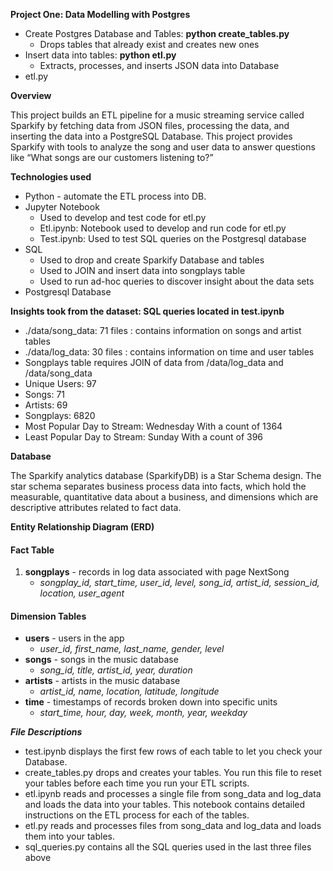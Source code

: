 <!-----
NEW: Check the "Suppress top comment" option to remove this info from the output.

Conversion time: 0.534 seconds.


Using this Markdown file:

1. Paste this output into your source file.
2. See the notes and action items below regarding this conversion run.
3. Check the rendered output (headings, lists, code blocks, tables) for proper
   formatting and use a linkchecker before you publish this page.

Conversion notes:

* Docs to Markdown version 1.0β29
* Mon Mar 15 2021 15:27:09 GMT-0700 (PDT)
* Source doc: Udacity Project one Data Model PostgreSQL Readme
----->


**Project One: Data Modelling with Postgres**



*   Create Postgres Database and Tables: **python create_tables.py**
    *   Drops tables that already exist and creates new ones
*   Insert data into tables: **python etl.py**
    *   Extracts, processes, and inserts JSON data into Database
*   etl.py

 

**Overview**

This project builds an ETL pipeline for a music streaming service called Sparkify by fetching data from JSON files, processing the data, and inserting the data into a PostgreSQL Database. This project provides Sparkify with tools to analyze the song and user data to answer questions like “What songs are our customers listening to?”

**Technologies used**



*   Python - automate the ETL process into DB.
*   Jupyter Notebook
    *   Used to develop and test code for etl.py
    *   Etl.ipynb: Notebook used to develop and run code for etl.py
    *   Test.ipynb: Used to test SQL queries on the Postgresql database
*   SQL 
    *   Used to drop and create Sparkify Database and tables 
    *   Used to JOIN and insert data into songplays table
    *   Used to run ad-hoc queries to discover insight about the data sets
*   Postgresql Database

**Insights took from the dataset: SQL queries located in test.ipynb**



*   ./data/song_data: 71 files : contains information on songs and artist tables
*   ./data/log_data: 30 files : contains information on time and user tables
*   Songplays table requires JOIN of data from /data/log_data and /data/song_data
*   Unique Users: 97
*   Songs: 71
*   Artists: 69
*   Songplays: 6820
*   Most Popular Day to Stream: Wednesday With a count of 1364
*   Least Popular Day to Stream: Sunday With a count of 396

**Database**

The Sparkify analytics database (SparkifyDB) is a Star Schema design. The star schema separates business process data into facts, which hold the measurable, quantitative data about a business, and dimensions which are descriptive attributes related to fact data. 

**Entity Relationship Diagram (ERD)**


#### **Fact Table**



1. **songplays** - records in log data associated with page NextSong
    *   _songplay_id, start_time, user_id, level, song_id, artist_id, session_id, location, user_agent_


#### **Dimension Tables**



*   **users** - users in the app
    *   _user_id, first_name, last_name, gender, level_
*   **songs** - songs in the music database
    *   _song_id, title, artist_id, year, duration_
*   **artists** - artists in the music database
    *   _artist_id, name, location, latitude, longitude_
*   **time** - timestamps of records broken down into specific units
    *   _start_time, hour, day, week, month, year, weekday_

**_File Descriptions_**



*   test.ipynb displays the first few rows of each table to let you check your Database.
*   create_tables.py drops and creates your tables. You run this file to reset your tables before each time you run your ETL scripts.
*   etl.ipynb reads and processes a single file from song_data and log_data and loads the data into your tables. This notebook contains detailed instructions on the ETL process for each of the tables.
*   etl.py reads and processes files from song_data and log_data and loads them into your tables. 
*   sql_queries.py contains all the SQL queries used in the last three files above
